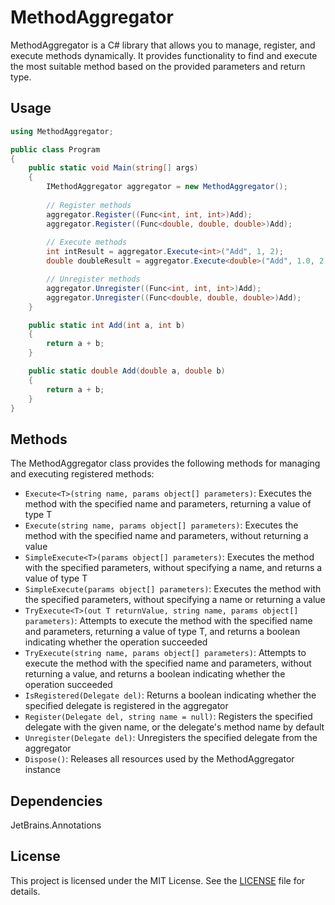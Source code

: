 # MethodAggregator

MethodAggregator is a C# library that allows you to manage, register, and execute methods dynamically. It provides functionality to find and execute the most suitable method based on the provided parameters and return type.

## Usage
```csharp
using MethodAggregator;

public class Program
{
    public static void Main(string[] args)
    {
        IMethodAggregator aggregator = new MethodAggregator();
        
        // Register methods
        aggregator.Register((Func<int, int, int>)Add);
        aggregator.Register((Func<double, double, double>)Add);
        
        // Execute methods
        int intResult = aggregator.Execute<int>("Add", 1, 2);
        double doubleResult = aggregator.Execute<double>("Add", 1.0, 2.0);

        // Unregister methods
        aggregator.Unregister((Func<int, int, int>)Add);
        aggregator.Unregister((Func<double, double, double>)Add);
    }

    public static int Add(int a, int b)
    {
        return a + b;
    }

    public static double Add(double a, double b)
    {
        return a + b;
    }
}
```

## Methods

The MethodAggregator class provides the following methods for managing and executing registered methods:

- `Execute<T>(string name, params object[] parameters)`: Executes the method with the specified name and parameters, returning a value of type T
- `Execute(string name, params object[] parameters)`: Executes the method with the specified name and parameters, without returning a value
- `SimpleExecute<T>(params object[] parameters)`: Executes the method with the specified parameters, without specifying a name, and returns a value of type T
- `SimpleExecute(params object[] parameters)`: Executes the method with the specified parameters, without specifying a name or returning a value
- `TryExecute<T>(out T returnValue, string name, params object[] parameters)`: Attempts to execute the method with the specified name and parameters, returning a value of type T, and returns a boolean indicating whether the operation succeeded
- `TryExecute(string name, params object[] parameters)`: Attempts to execute the method with the specified name and parameters, without returning a value, and returns a boolean indicating whether the operation succeeded
- `IsRegistered(Delegate del)`: Returns a boolean indicating whether the specified delegate is registered in the aggregator
- `Register(Delegate del, string name = null)`: Registers the specified delegate with the given name, or the delegate's method name by default
- `Unregister(Delegate del)`: Unregisters the specified delegate from the aggregator
- `Dispose()`: Releases all resources used by the MethodAggregator instance

## Dependencies
JetBrains.Annotations

## License
This project is licensed under the MIT License. See the [LICENSE](LICENSE) file for details.
